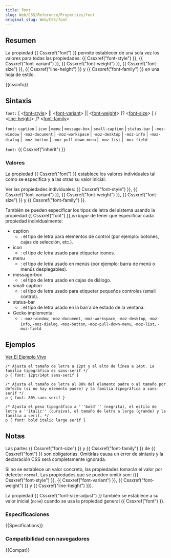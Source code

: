 ```yaml
---
title: font
slug: Web/CSS/Reference/Properties/font
original_slug: Web/CSS/font
---
```


## Resumen

La propiedad {{ Cssxref("font") }} permite establecer de una sola vez los valores para todas las propiedades: {{ Cssxref("font-style") }}, {{ Cssxref("font-variant") }}, {{ Cssxref("font-weight") }}, {{ Cssxref("font-size") }}, {{ Cssxref("line-height") }} y {{ Cssxref("font-family") }} en una hoja de estilo.

{{cssinfo}}

## Sintaxis

`font:` \[ <[font-style](/es/docs/Web/CSS/font-style)> || <[font-variant](/es/docs/Web/CSS/font-variant)> || <[font-weight](/es/docs/Web/CSS/font-weight)> ]? <[font-size](/es/docs/Web/CSS/font-size)> \[ / <[line-height](/es/docs/Web/CSS/line-height)> ]? <[font-family](/es/docs/Web/CSS/font-family)>

`font:` `caption` | `icon` | `menu` | `message-box` | `small-caption` | `status-bar` | `-moz-window` | `-moz-document` | `-moz-workspace` | `-moz-desktop` | `-moz-info` | `-moz-dialog` | `-moz-button` | `-moz-pull-down-menu` | `-moz-list` | `-moz-field`

`font:` {{ Cssxref("inherit") }}

### Valores

La propiedad {{ Cssxref("font") }} establece los valores individuales tal como se especifica y a las otras su valor inicial.

Ver las propiedades individuales: {{ Cssxref("font-style") }}, {{ Cssxref("font-variant") }}, {{ Cssxref("font-weight") }}, {{ Cssxref("font-size") }} y {{ Cssxref("font-family") }}.

También se pueden especificar los tipos de letra del sistema usando la propiedad {{ Cssxref("font") }},_en lugar_ de tener que especificar cada propiedad individualmente:

- caption
  - : el tipo de letra para elementos de control (por ejemplo: botones, cajas de selección, etc.).
- icon
  - : el tipo de letra usado para etiquetar iconos.
- menu
  - : el tipo de letra usado en menús (por ejemplo: barra de menú o menús desplegables).
- message-box
  - : el tipo de letra usado en cajas de diálogo.
- small-caption
  - : el tipo de letra usado para etiquetar pequeños controles (small control).
- status-bar
  - : el tipo de letra usado en la barra de estado de la ventana.
- Gecko implementa:
  - : `-moz-window`, `-moz-document`, `-moz-workspace`, `-moz-desktop`, `-moz-info`, `-moz-dialog`, `-moz-button`, `-moz-pull-down-menu`, `-moz-list`, `-moz-field`

## Ejemplos

[Ver El Ejemplo Vivo](https://mdn.dev/archives/media/samples/cssref/font.html)

```
/* Ajusta el tamaño de letra a 12pt y el alto de línea a 14pt. La familia tipográfica es sans-serif */
p { font: 12pt/14pt sans-serif }
```

```
/* Ajusta el tamaño de letra al 80% del elemento padre o al tamaño por defecto (si no hay elemento padre) y la familia tipográfica a sans-serif */
p { font: 80% sans-serif }
```

```
/* Ajusta el peso tipográfico a '''bold''' (negrita), el estilo de letra a ''italic'' (cursiva), el tamaño de letra a large (grande) y la familia a serif. */
p { font: bold italic large serif }
```

## Notas

Las partes {{ Cssxref("font-size") }} y {{ Cssxref("font-family") }} de {{ Cssxref("font") }} son obligatorias. Omitirlas causa un error de sintaxis y la declaración CSS será completamente ignorada.

Si no se establece un valor concreto, las propiedades tomarán el valor por defecto: `normal`. Las propiedades que se pueden omitir son: ({{ Cssxref("font-style") }}, {{ Cssxref("font-variant") }}, {{ Cssxref("font-weight") }} y {{ Cssxref("line-height") }}).

La propiedad {{ Cssxref("font-size-adjust") }} también se establece a su valor inicial (`none`) cuando se usa la propiedad general {{ Cssxref("font") }}.

### Especificaciones

{{Specifications}}

### Compatibilidad con navegadores

{{Compat}}

